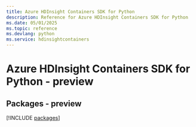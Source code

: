 ```yaml
---
title: Azure HDInsight Containers SDK for Python
description: Reference for Azure HDInsight Containers SDK for Python
ms.date: 05/01/2025
ms.topic: reference
ms.devlang: python
ms.service: hdinsightcontainers
---
```

# Azure HDInsight Containers SDK for Python - preview
## Packages - preview
[!INCLUDE [packages](hdinsight-containers-index.md)]
